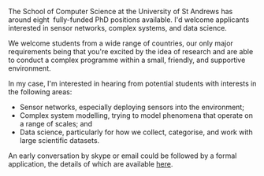<html><body><p>The School of Computer Science at the University of St Andrews has around eight  fully-funded PhD positions available. I'd welcome applicants interested in sensor networks, complex systems, and data science.

<!--more-->

We welcome students from a wide range of countries, our only major requirements being that you're excited by the idea of research and are able to conduct a complex programme within a small, friendly, and supportive environment.

In my case, I'm interested in hearing from potential students with interests in the following areas:
</p><ul>
	<li>Sensor networks, especially deploying sensors into the environment;</li>
	<li>Complex system modelling, trying to model phenomena that operate on a range of scales; and</li>
	<li>Data science, particularly for how we collect, categorise, and work with large scientific datasets.</li>
</ul>
An early conversation by skype or email could be followed by a formal application, the details of which are available <a href="http://www.jobs.ac.uk/job/AHU246/funded-phd-research-studentships/" target="_blank">here</a>.

 </body></html>